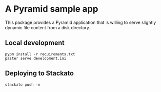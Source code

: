# A Pyramid sample app

This package provides a Pyramid application that is willing to serve slightly
dynamic file content from a disk directory.


## Local development

    pypm install -r requirements.txt
    paster serve development.ini

## Deploying to Stackato

    stackato push -n
